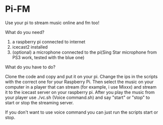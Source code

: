 Pi-FM
=====

Use your pi to stream music online and fm too!

What do you need?
 
1. a raspberry pi connected to internet 
2. icecast2 installed
3. (optional) a microphone connected to the pi(Sing Star microphone from PS3 
work, tested with the blue one)


What do you have to do?

Clone the code and copy and put it on your pi. Change the ips in the scripts
with the correct one for your Raspberry Pi.  Then select the music on your 
computer in a player that can stream (for example, i use Mixxx) and stream 
it to the icecast server on your raspberry pi. After you play the music from 
your player use ./vc.sh (Voice command.sh) and say "start" or "stop" to start 
or stop the streaming server.

If you don't want to use voice command you can just run the scripts start or
stop. 

